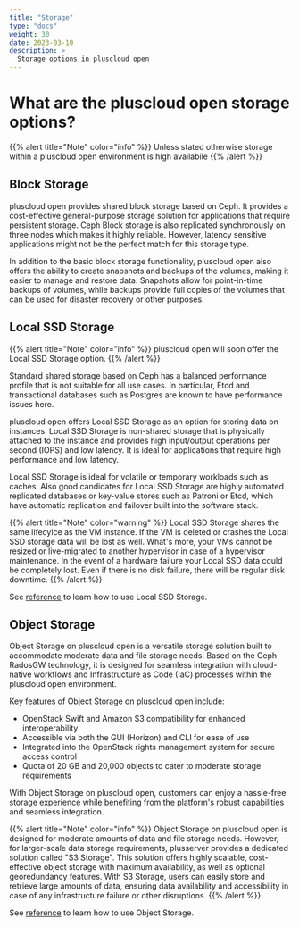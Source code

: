 ```yaml
---
title: "Storage"
type: "docs"
weight: 30
date: 2023-03-10
description: >
  Storage options in pluscloud open
---
```


# What are the pluscloud open storage options?

{{% alert title="Note" color="info" %}}
Unless stated otherwise storage within a pluscloud open environment is high availabile
{{% /alert %}}

## Block Storage

pluscloud open provides shared block storage based on Ceph. It provides a cost-effective general-purpose storage solution for applications that require persistent storage. Ceph Block storage is also replicated synchronously on three nodes which makes it highly reliable. However, latency sensitive applications might not be the perfect match for this storage type.

In addition to the basic block storage functionality, pluscloud open also offers the ability to create snapshots and backups of the volumes, making it easier to manage and restore data. Snapshots allow for point-in-time backups of volumes, while backups provide full copies of the volumes that can be used for disaster recovery or other purposes.

## Local SSD Storage

{{% alert title="Note" color="info" %}}
pluscloud open will soon offer the Local SSD Storage option.
{{% /alert %}}

Standard shared storage based on Ceph has a balanced performance profile that is not suitable for all use cases. In particular, Etcd and transactional databases such as Postgres are known to have performance issues here.

pluscloud open offers Local SSD Storage as an option for storing data on instances. Local SSD Storage is non-shared storage that is physically attached to the instance and provides high input/output operations per second (IOPS) and low latency. It is ideal for applications that require high performance and low latency.

Local SSD Storage is ideal for volatile or temporary workloads such as caches. Also good candidates for Local SSD Storage are highly automated replicated databases or key-value stores such as Patroni or Etcd, which have automatic replication and failover built into the software stack.

{{% alert title="Note" color="warning" %}}
Local SSD Storage shares the same lifecylce as the VM instance. If the VM is deleted or crashes the Local SSD storage data will be lost as well. What's more, your VMs cannot be resized or live-migrated to another hypervisor in case of a hypervisor maintenance. In the event of a hardware failure your Local SSD data could be completely lost. Even if there is no disk failure, there will be regular disk downtime.
{{% /alert %}}

See [reference](../../../reference/local-storage/) to learn how to use Local SSD Storage.

## Object Storage

Object Storage on pluscloud open is a versatile storage solution built to accommodate moderate data and file storage needs. Based on the Ceph RadosGW technology, it is designed for seamless integration with cloud-native workflows and Infrastructure as Code (IaC) processes within the pluscloud open environment.

Key features of Object Storage on pluscloud open include:

- OpenStack Swift and Amazon S3 compatibility for enhanced interoperability
- Accessible via both the GUI (Horizon) and CLI for ease of use
- Integrated into the OpenStack rights management system for secure access control
- Quota of 20 GB and 20,000 objects to cater to moderate storage requirements

With Object Storage on pluscloud open, customers can enjoy a hassle-free storage experience while benefiting from the platform's robust capabilities and seamless integration.

{{% alert title="Note" color="info" %}}
Object Storage on pluscloud open is designed for moderate amounts of data and file storage needs. However, for larger-scale data storage requirements, plusserver provides a dedicated solution called "S3 Storage". This solution offers highly scalable, cost-effective object storage with maximum availability, as well as optional georedundancy features. With S3 Storage, users can easily store and retrieve large amounts of data, ensuring data availability and accessibility in case of any infrastructure failure or other disruptions.
{{% /alert %}}

See [reference](../../../reference/object-storage/) to learn how to use Object Storage.
